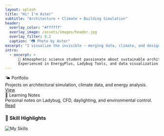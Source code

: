```yaml
---
layout: splash
title: "Hi! I'm Aster"
subtitle: "Architecture × Climate × Building Simulation"
header:
  overlay_color: "#ffffff"
  overlay_image: /assets/images/header.jpg
  overlay_filter: 0.2
  caption: "📷 Photo by Aster"
excerpt: "I visualize the invisible — merging data, climate, and design 🌱"
intro:
  - excerpt: >
      🌟 Atmospheric science student passionate about sustainable architecture and environmental simulation. 
      Experienced in EnergyPlus, Ladybug Tools, and data visualization.
---
```


<div class="feature__wrapper">

  <div class="feature__item">
    <div class="archive__item">
      <div class="archive__item-title">🌤️ Portfolio</div>
      <div class="archive__item-excerpt">Projects on architectural simulation, climate data, and energy analysis.</div>
      <a href="/portfolio/" class="btn btn--primary">View</a>
    </div>
  </div>

  <div class="feature__item">
    <div class="archive__item">
      <div class="archive__item-title">📓 Learning Notes</div>
      <div class="archive__item-excerpt">Personal notes on Ladybug, CFD, daylighting, and environmental control.</div>
      <a href="/notes/" class="btn btn--primary">Read</a>
    </div>
  </div>

</div>

### 🎯 Skill Highlights

![My Skills](/assets/images/skills.png)
